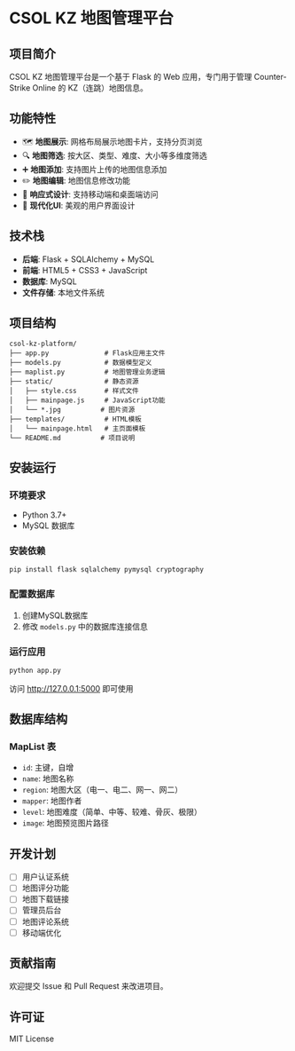 # CSOL KZ 地图管理平台

## 项目简介

CSOL KZ 地图管理平台是一个基于 Flask 的 Web 应用，专门用于管理 Counter-Strike Online 的 KZ（连跳）地图信息。

## 功能特性

- 🗺️ **地图展示**: 网格布局展示地图卡片，支持分页浏览
- 🔍 **地图筛选**: 按大区、类型、难度、大小等多维度筛选
- ➕ **地图添加**: 支持图片上传的地图信息添加
- ✏️ **地图编辑**: 地图信息修改功能
- 📱 **响应式设计**: 支持移动端和桌面端访问
- 🎨 **现代化UI**: 美观的用户界面设计

## 技术栈

- **后端**: Flask + SQLAlchemy + MySQL
- **前端**: HTML5 + CSS3 + JavaScript
- **数据库**: MySQL
- **文件存储**: 本地文件系统

## 项目结构

```
csol-kz-platform/
├── app.py              # Flask应用主文件
├── models.py           # 数据模型定义
├── maplist.py          # 地图管理业务逻辑
├── static/             # 静态资源
│   ├── style.css       # 样式文件
│   ├── mainpage.js     # JavaScript功能
│   └── *.jpg          # 图片资源
├── templates/          # HTML模板
│   └── mainpage.html   # 主页面模板
└── README.md          # 项目说明
```

## 安装运行

### 环境要求
- Python 3.7+
- MySQL 数据库

### 安装依赖
```bash
pip install flask sqlalchemy pymysql cryptography
```

### 配置数据库
1. 创建MySQL数据库
2. 修改 `models.py` 中的数据库连接信息

### 运行应用
```bash
python app.py
```

访问 http://127.0.0.1:5000 即可使用

## 数据库结构

### MapList 表
- `id`: 主键，自增
- `name`: 地图名称
- `region`: 地图大区（电一、电二、网一、网二）
- `mapper`: 地图作者
- `level`: 地图难度（简单、中等、较难、骨灰、极限）
- `image`: 地图预览图片路径

## 开发计划

- [ ] 用户认证系统
- [ ] 地图评分功能
- [ ] 地图下载链接
- [ ] 管理员后台
- [ ] 地图评论系统
- [ ] 移动端优化

## 贡献指南

欢迎提交 Issue 和 Pull Request 来改进项目。

## 许可证

MIT License 
